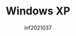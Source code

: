 ---
author: inf2021037
image_url: /images/windows-xp.png
title: Windows XP
year: 2001
caption: Τα Windows XP είναι μια σημαντική έκδοση του λειτουργικού συστήματος Windows NT της Microsoft.Η ανάπτυξη των Windows XP ξεκίνησε στα τέλη της δεκαετίας του 1990 με την κωδική ονομασία Neptune, βασισμένη στον πυρήνα των Windows NT που προοριζόταν ρητά για κύρια χρήση από καταναλωτές.
license_url: "http://toastytech.com/guis/wxpdefaultdesk.png" 
license_text: Toastytech
categories:
  - Λειτουργικό σύστημα
tags: 
  - Windows XP
---